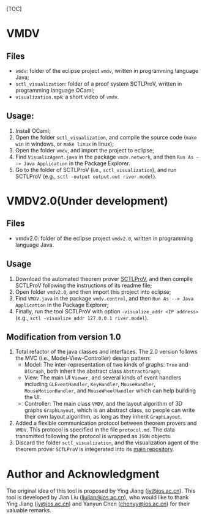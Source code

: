 [TOC]

# VMDV

## Files

- `vmdv`: folder of the eclipse project `vmdv`, written in programming language Java;
- `sctl_visualization`: folder of a proof system SCTLProV, written in programming language OCaml;
- `visualization.mp4`: a short video of `vmdv`.

## Usage:

1. Install OCaml;
2. Open the folder `sctl_visualization`, and compile the source code (`make win` in windows, or `make linux` in linux);
3. Open the folder `vmdv`, and import the project to eclipse;
4. Find `VisualizAgent.java` in the package `vmdv.network`, and then `Run As --> Java Application` in the Package Explorer.
5. Go to the folder of SCTLProV (i.e., `sctl_visualization`), and run SCTLProV (e.g., `sctl -output output.out river.model`).



# VMDV2.0(Under development)

## Files

* vmdv2.0: folder of the eclipse project `vmdv2.0`, written in programming language Java.

## Usage

1. Download the automated theorem prover [SCTLProV](https://github.com/terminatorlxj/SCTLProV), and then compile SCTLProV following the instructions of its readme file;
2. Open folder `vmdv2.0`, and then import this project into eclipse;
3. Find `VMDV.java` in the package `vmdv.control`, and then `Run As --> Java Application` in the Package Explorer;
4. Finally, run the tool SCTLProV with option `-visualize_addr <IP address>`(e.g., `sctl -visualize_addr 127.0.0.1 river.model`).

## Modification from version 1.0

1. Total refactor of the java classes and interfaces. The 2.0 version follows the MVC (i.e., Model-View-Controller) design pattern: 
   * Model: The inter-representation of two kinds of graphs: `Tree` and `DiGraph`, both inherit the abstract class `AbstractGraph`;
   * View: The main UI `Viewer`, and several kinds of event handlers including `GLEventHandler`, `KeyHandler`, `MouseHandler`, `MouseMotionHandler`, and `MouseWheelHandler` which can help building the UI. 
   * Controller: The main class `VMDV`, and the layout algorithm of 3D graphs `GraphLayout`, which is an abstract class, so people can write their own layout algorithm, as long as they inherit `GraphLayout`.
2. Added a flexible communication protocol between theorem provers and `VMDV`. This protocol is specified in the file `protocol.md`. The data transmitted following the protocol is wrapped as `JSON` objects.
3.  Discard the folder `sctl_visualization`, and the visualization agent of the theorem prover `SCTLProV` is integerated into its [main repository](https://github.com/terminatorlxj/SCTLProV). 

# Author and Acknowledgment
The original idea of this tool is proposed by Ying Jiang (jy@ios.ac.cn). This tool is developed by Jian Liu (liujian@ios.ac.cn), who would like to thank Ying Jiang (jy@ios.ac.cn) and Yanyun Chen (chenyy@ios.ac.cn) for their valuable remarks.
